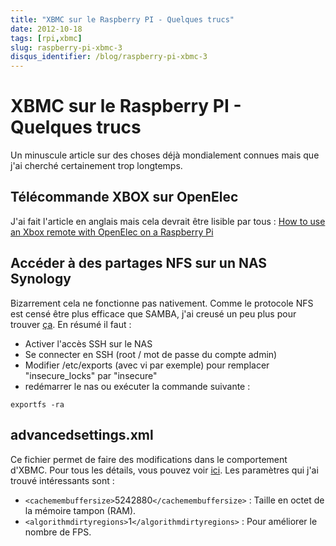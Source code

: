 ```yaml
---
title: "XBMC sur le Raspberry PI - Quelques trucs"
date: 2012-10-18
tags: [rpi,xbmc]
slug: raspberry-pi-xbmc-3
disqus_identifier: /blog/raspberry-pi-xbmc-3
---
```

# XBMC sur le Raspberry PI - Quelques trucs

Un minuscule article sur des choses déjà mondialement connues mais que j'ai cherché certainement trop longtemps.

## Télécommande XBOX sur OpenElec

J'ai fait l'article en anglais mais cela devrait être lisible par tous :
[How to use an Xbox remote with OpenElec on a Raspberry Pi](/blog/raspberry-pi-openelec-xbox-dongle)

## Accéder à des partages NFS sur un NAS Synology

Bizarrement cela ne fonctionne pas nativement. Comme le protocole NFS est censé être plus efficace que SAMBA, j'ai creusé un peu plus pour trouver [ça](http://wiki.xbmc.org/index.php?title=NFS#Synology). En résumé il faut :

* Activer l'accès SSH sur le NAS
* Se connecter en SSH (root / mot de passe du compte admin)
* Modifier /etc/exports (avec vi par exemple) pour remplacer "insecure_locks" par "insecure"
* redémarrer le nas ou exécuter la commande suivante : 

```
exportfs -ra
```

## advancedsettings.xml

Ce fichier permet de faire des modifications dans le comportement d'XBMC. Pour tous les détails, vous pouvez voir [ici](http://wiki.xbmc.org/index.php?title=Userdata/advancedsettings.xml). Les paramètres qui j'ai trouvé intéressants sont :

* `<cachemembuffersize>`5242880`</cachemembuffersize>` : Taille en octet de la mémoire tampon (RAM).
* `<algorithmdirtyregions>`1`</algorithmdirtyregions>` : Pour améliorer le nombre de FPS.



